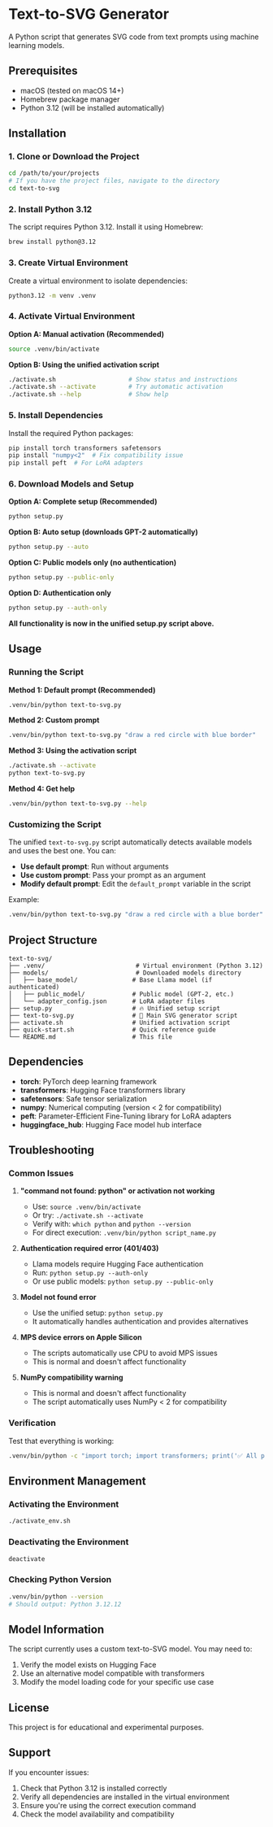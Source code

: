 # Text-to-SVG Generator

A Python script that generates SVG code from text prompts using machine learning models.

## Prerequisites

- macOS (tested on macOS 14+)
- Homebrew package manager
- Python 3.12 (will be installed automatically)

## Installation

### 1. Clone or Download the Project

```bash
cd /path/to/your/projects
# If you have the project files, navigate to the directory
cd text-to-svg
```

### 2. Install Python 3.12

The script requires Python 3.12. Install it using Homebrew:

```bash
brew install python@3.12
```

### 3. Create Virtual Environment

Create a virtual environment to isolate dependencies:

```bash
python3.12 -m venv .venv
```

### 4. Activate Virtual Environment

**Option A: Manual activation (Recommended)**
```bash
source .venv/bin/activate
```

**Option B: Using the unified activation script**
```bash
./activate.sh                    # Show status and instructions
./activate.sh --activate         # Try automatic activation
./activate.sh --help             # Show help
```

### 5. Install Dependencies

Install the required Python packages:

```bash
pip install torch transformers safetensors
pip install "numpy<2"  # Fix compatibility issue
pip install peft  # For LoRA adapters
```

### 6. Download Models and Setup

**Option A: Complete setup (Recommended)**
```bash
python setup.py
```

**Option B: Auto setup (downloads GPT-2 automatically)**
```bash
python setup.py --auto
```

**Option C: Public models only (no authentication)**
```bash
python setup.py --public-only
```

**Option D: Authentication only**
```bash
python setup.py --auth-only
```

**All functionality is now in the unified setup.py script above.**

## Usage

### Running the Script

**Method 1: Default prompt (Recommended)**
```bash
.venv/bin/python text-to-svg.py
```

**Method 2: Custom prompt**
```bash
.venv/bin/python text-to-svg.py "draw a red circle with blue border"
```

**Method 3: Using the activation script**
```bash
./activate.sh --activate
python text-to-svg.py
```

**Method 4: Get help**
```bash
.venv/bin/python text-to-svg.py --help
```

### Customizing the Script

The unified `text-to-svg.py` script automatically detects available models and uses the best one. You can:

- **Use default prompt**: Run without arguments
- **Use custom prompt**: Pass your prompt as an argument
- **Modify default prompt**: Edit the `default_prompt` variable in the script

Example:
```bash
.venv/bin/python text-to-svg.py "draw a red circle with a blue border"
```

## Project Structure

```
text-to-svg/
├── .venv/                         # Virtual environment (Python 3.12)
├── models/                        # Downloaded models directory
│   ├── base_model/               # Base Llama model (if authenticated)
│   ├── public_model/             # Public model (GPT-2, etc.)
│   └── adapter_config.json       # LoRA adapter files
├── setup.py                      # 🔥 Unified setup script
├── text-to-svg.py                # 🎨 Main SVG generator script
├── activate.sh                   # Unified activation script
├── quick-start.sh                # Quick reference guide
└── README.md                     # This file
```

## Dependencies

- **torch**: PyTorch deep learning framework
- **transformers**: Hugging Face transformers library
- **safetensors**: Safe tensor serialization
- **numpy**: Numerical computing (version < 2 for compatibility)
- **peft**: Parameter-Efficient Fine-Tuning library for LoRA adapters
- **huggingface_hub**: Hugging Face model hub interface

## Troubleshooting

### Common Issues

1. **"command not found: python" or activation not working**
   - Use: `source .venv/bin/activate`
   - Or try: `./activate.sh --activate`
   - Verify with: `which python` and `python --version`
   - For direct execution: `.venv/bin/python script_name.py`

2. **Authentication required error (401/403)**
   - Llama models require Hugging Face authentication
   - Run: `python setup.py --auth-only`
   - Or use public models: `python setup.py --public-only`

3. **Model not found error**
   - Use the unified setup: `python setup.py`
   - It automatically handles authentication and provides alternatives

4. **MPS device errors on Apple Silicon**
   - The scripts automatically use CPU to avoid MPS issues
   - This is normal and doesn't affect functionality

5. **NumPy compatibility warning**
   - This is normal and doesn't affect functionality
   - The script automatically uses NumPy < 2 for compatibility

### Verification

Test that everything is working:

```bash
.venv/bin/python -c "import torch; import transformers; print('✅ All packages working!')"
```

## Environment Management

### Activating the Environment
```bash
./activate_env.sh
```

### Deactivating the Environment
```bash
deactivate
```

### Checking Python Version
```bash
.venv/bin/python --version
# Should output: Python 3.12.12
```

## Model Information

The script currently uses a custom text-to-SVG model. You may need to:

1. Verify the model exists on Hugging Face
2. Use an alternative model compatible with transformers
3. Modify the model loading code for your specific use case

## License

This project is for educational and experimental purposes.

## Support

If you encounter issues:

1. Check that Python 3.12 is installed correctly
2. Verify all dependencies are installed in the virtual environment
3. Ensure you're using the correct execution command
4. Check the model availability and compatibility

